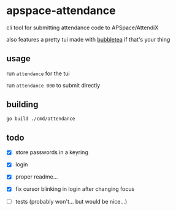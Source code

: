 # apspace-attendance

cli tool for submitting attendance code to APSpace/AttendiX

also features a pretty tui made with [bubbletea](https://github.com/charmbracelet/bubbletea) if that's your thing

## usage
run `attendance` for the tui

run `attendance 000` to submit directly

## building
```sh
go build ./cmd/attendance
```

## todo
- [X] store passwords in a keyring
- [X] login
- [X] proper readme...
- [X] fix cursor blinking in login after changing focus
- [ ] tests (probably won't... but would be nice...)

